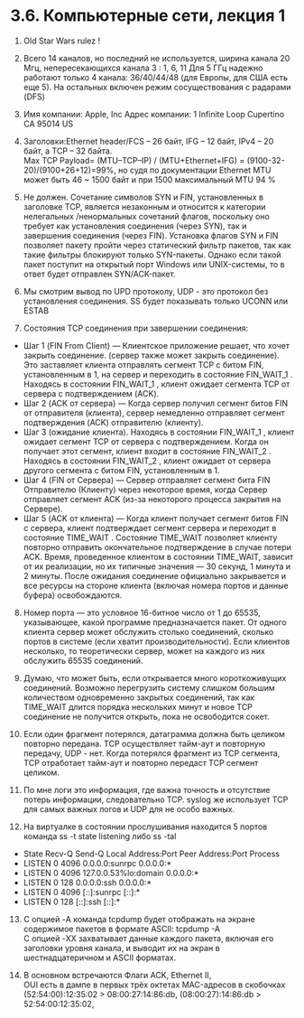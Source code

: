 # 3.6. Компьютерные сети, лекция 1

1. Old Star Wars rulez !

2. Всего 14 каналов, но последний не используется, ширина канала 20 Мгц, непересекающихся канала 3 : 1, 6, 11
Для 5 ГГц надежно работают только 4 канала: 36/40/44/48 (для Европы, для США есть еще 5). На остальных включен режим сосуществования с радарами (DFS)

3. Имя компании:	Apple, Inc    Адрес компании:	1 Infinite Loop Cupertino CA 95014 US

4. Заголовки:Ethernet header/FCS – 26 байт, IFG – 12 байт, IPv4 – 20 байт, а TCP – 32 байта.   
Max TCP Payload= (MTU–TCP–IP) / (MTU+Ethernet+IFG) = (9100-32-20)/(9100+26+12)=99%, но судя по документации Ethernet MTU может быть 46 ~ 1500 байт и при 1500 максимальный MTU 94 %

5. Не должен. Сочетание символов SYN и FIN, установленных в заголовке TCP, является незаконным и относится к категории нелегальных /ненормальных сочетаний флагов, 
поскольку оно требует как установления соединения (через SYN), так и завершения соединения (через FIN). Установка флагов SYN и FIN позволяет пакету пройти через статический фильтр пакетов, 
так как такие фильтры блокируют только SYN-пакеты. Однако если такой пакет поступит на открытый порт Windows или UNIX-системы, то в ответ будет отправлен SYN/ACK-пакет.

6. Мы смотрим вывод по UPD протоколу, UDP - это протокол без установления соединения. SS будет показывать только UCONN или ESTAB

7. Cостояния TCP соединения при завершении соединения: 
* Шаг 1 (FIN From Client) — Клиентское приложение решает, что хочет закрыть соединение. (сервер также может закрыть соединение). Это заставляет клиента отправлять сегмент TCP с битом FIN, установленным в 1, на сервер и переходить в состояние FIN_WAIT_1 . Находясь в состоянии FIN_WAIT_1 , клиент ожидает сегмента TCP от сервера с подтверждением (ACK).
* Шаг 2 (ACK от сервера) — Когда сервер получил сегмент битов FIN от отправителя (клиента), сервер немедленно отправляет сегмент подтверждения (ACK) отправителю (клиенту).
* Шаг 3 (ожидание клиента). Находясь в состоянии FIN_WAIT_1 , клиент ожидает сегмент TCP от сервера с подтверждением. Когда он получает этот сегмент, клиент входит в состояние FIN_WAIT_2 . Находясь в состоянии FIN_WAIT_2 , клиент ожидает от сервера другого сегмента с битом FIN, установленным в 1.
* Шаг 4 (FIN от Сервера) — Сервер отправляет сегмент бита FIN Отправителю (Клиенту) через некоторое время, когда Сервер отправляет сегмент ACK (из-за некоторого процесса закрытия на Сервере).
* Шаг 5 (ACK от клиента) — Когда клиент получает сегмент битов FIN с сервера, клиент подтверждает сегмент сервера и переходит в состояние TIME_WAIT . Состояние TIME_WAIT позволяет клиенту повторно отправить окончательное подтверждение в случае потери ACK. Время, проведенное клиентом в состоянии TIME_WAIT, зависит от их реализации, но их типичные значения — 30 секунд, 1 минута и 2 минуты. После ожидания соединение официально закрывается и все ресурсы на стороне клиента (включая номера портов и данные буфера) освобождаются.

8. Номер порта — это условное 16-битное число от 1 до 65535, указывающее, какой программе предназначается пакет. От одного клиента сервер может обслужить столько соединений, сколько портов в системе 
(если хватит производительности). Если клиентов несколько, то теоретически сервер, может на каждого из них обслужить 65535 соединений.

9. Думаю, что может быть, если открывается много короткоживущих соединений. Возможно перегрузить систему слишком большим количеством одновременно закрытых соединений, 
так как TIME_WAIT длится порядка нескольких минут и новое TCP соединение не получится открыть, пока не освободится сокет.

10. Если один фрагмент потерялся, датаграмма должна быть целиком повторно передана. TCP осуществляет тайм-аут и повторную передачу, UDP - нет. 
Когда потерялся фрагмент из TCP сегмента, TCP отработает тайм-аут и повторно передаст TCP сегмент целиком. 

11. По мне логи это информация, где важна точность и отсутствие потерь информации, следовательно TCP. syslog же использует TCP для самых важных логов и UDP для не особо важных.

12. На виртуалке в состоянии прослушивания находится 5 портов команда ss -t state listening либо ss -tal  

* State        Recv-Q       Send-Q               Local Address:Port                 Peer Address:Port       Process  
* LISTEN       0            4096                       0.0.0.0:sunrpc                    0.0.0.0:*
* LISTEN       0            4096                 127.0.0.53%lo:domain                    0.0.0.0:*
* LISTEN       0            128                        0.0.0.0:ssh                       0.0.0.0:*
* LISTEN       0            4096                          [::]:sunrpc                       [::]:*
* LISTEN       0            128                           [::]:ssh                          [::]:*

13. С опцией -A команда tcpdump будет отображать на экране содержимое пакетов в формате ASCII:  tcpdump -A  
С опцией -XX захватывает данные каждого пакета, включая его заголовки уровня канала, и выводит их на экран в шестнадцатеричном и ASCII форматах.

14. В основном встречаются Флаги ACK,  Ethernet II,  
OUI есть в дампе в первых трёх октетах MAC-адресов в скобочках
 (52:54:00):12:35:02 > 08:00:27:14:86:db, 
 (08:00:27):14:86:db > 52:54:00:12:35:02, 
